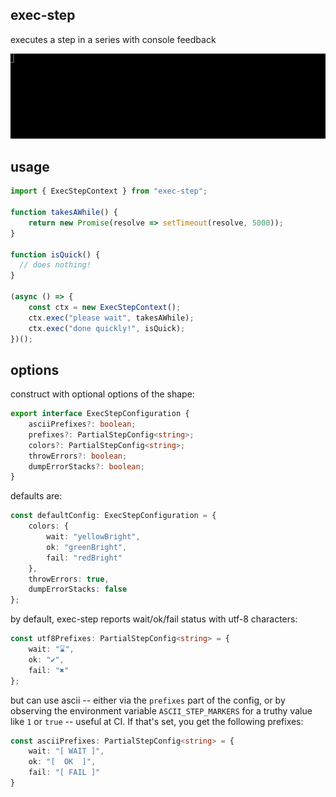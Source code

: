exec-step
---
executes a step in a series with console feedback

![demo](demo.gif)

usage
---
```typescript
import { ExecStepContext } from "exec-step";

function takesAWhile() {
    return new Promise(resolve => setTimeout(resolve, 5000));
}

function isQuick() {
  // does nothing!
}

(async () => {
    const ctx = new ExecStepContext();
    ctx.exec("please wait", takesAWhile);
    ctx.exec("done quickly!", isQuick);
})();
```

options
----

construct with optional options of the shape:
```typescript
export interface ExecStepConfiguration {
    asciiPrefixes?: boolean;
    prefixes?: PartialStepConfig<string>;
    colors?: PartialStepConfig<string>;
    throwErrors?: boolean;
    dumpErrorStacks?: boolean;
}
```

defaults are: 
```typescript
const defaultConfig: ExecStepConfiguration = {
    colors: {
        wait: "yellowBright",
        ok: "greenBright",
        fail: "redBright"
    },
    throwErrors: true,
    dumpErrorStacks: false
};
```

by default, exec-step reports wait/ok/fail status with utf-8 characters:
```typescript
const utf8Prefixes: PartialStepConfig<string> = {
    wait: "⌛",
    ok: "✔",
    fail: "✖"
};
```

but can use ascii -- either via the `prefixes` part of the config, or by
observing the environment variable `ASCII_STEP_MARKERS` for a truthy value
like `1` or `true` -- useful at CI. If that's set, you get the following prefixes:

```typescript
const asciiPrefixes: PartialStepConfig<string> = {
    wait: "[ WAIT ]",
    ok: "[  OK  ]",
    fail: "[ FAIL ]"
}
```
